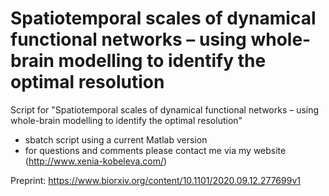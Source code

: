 # Spatiotemporal scales of dynamical functional networks – using whole-brain modelling to identify the optimal resolution 
Script for "Spatiotemporal scales of dynamical functional networks – using whole-brain modelling to identify the optimal resolution"

* sbatch script using a current Matlab version
* for questions and comments please contact me via my website (http://www.xenia-kobeleva.com/)

Preprint: https://www.biorxiv.org/content/10.1101/2020.09.12.277699v1
